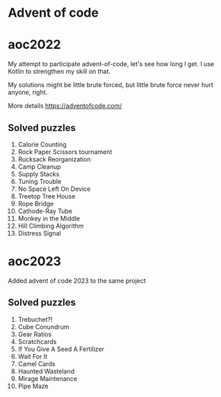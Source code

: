 # Advent of code 

# aoc2022
My attempt to participate advent-of-code, let's see how long I get.
I use Kotlin to strengthen my skill on that.

My solutions might be little brute forced, but little brute force never hurt anyone, right.

More details https://adventofcode.com/

## Solved puzzles
1. Calorie Counting
2. Rock Paper Scissors tournament
3. Rucksack Reorganization
4. Camp Cleanup
5. Supply Stacks
6. Tuning Trouble
7. No Space Left On Device 
8. Treetop Tree House
9. Rope Bridge
10. Cathode-Ray Tube
11. Monkey in the Middle
12. Hill Climbing Algorithm
13. Distress Signal

# aoc2023
Added advent of code 2023 to the same project  
## Solved puzzles
1. Trebuchet?!
2. Cube Conundrum
3. Gear Ratios
4. Scratchcards
5. If You Give A Seed A Fertilizer
6. Wait For It
7. Camel Cards
8. Haunted Wasteland
9. Mirage Maintenance
10. Pipe Maze

